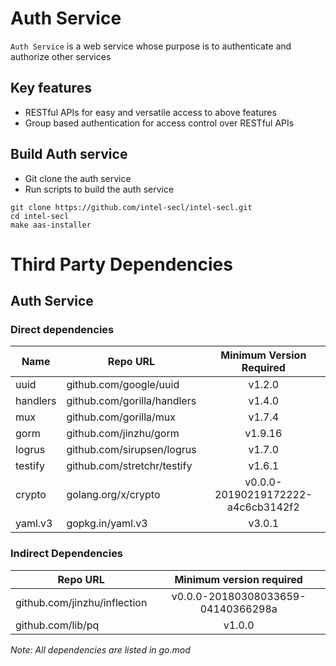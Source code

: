 # Auth Service

`Auth Service` is a web service whose purpose is to authenticate and authorize other services

## Key features

- RESTful APIs for easy and versatile access to above features
- Group based authentication for access control over RESTful APIs

## Build Auth service

- Git clone the auth service
- Run scripts to build the auth service

```shell
git clone https://github.com/intel-secl/intel-secl.git
cd intel-secl
make aas-installer
```

# Third Party Dependencies

## Auth Service

### Direct dependencies

| Name     | Repo URL                    | Minimum Version Required           |
| -------- | --------------------------- | :--------------------------------: |
| uuid     | github.com/google/uuid      | v1.2.0                             |
| handlers | github.com/gorilla/handlers | v1.4.0                             |
| mux      | github.com/gorilla/mux      | v1.7.4                             |
| gorm     | github.com/jinzhu/gorm      | v1.9.16                             |
| logrus   | github.com/sirupsen/logrus  | v1.7.0                             |
| testify  | github.com/stretchr/testify | v1.6.1                             |
| crypto   | golang.org/x/crypto         | v0.0.0-20190219172222-a4c6cb3142f2 |
| yaml.v3  | gopkg.in/yaml.v3            | v3.0.1                             |

### Indirect Dependencies

| Repo URL                     | Minimum version required           |
| -----------------------------| :--------------------------------: |
| github.com/jinzhu/inflection | v0.0.0-20180308033659-04140366298a |
| github.com/lib/pq            | v1.0.0                             |

*Note: All dependencies are listed in go.mod*
